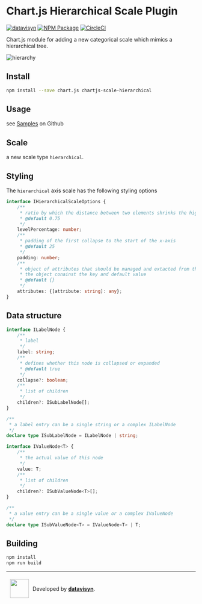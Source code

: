 # Chart.js Hierarchical Scale Plugin
[![datavisyn][datavisyn-image]][datavisyn-url] [![NPM Package][npm-image]][npm-url] [![CircleCI][circleci-image]][circleci-url]

Chart.js module for adding a new categorical scale which mimics a hierarchical tree.

![hierarchy](https://user-images.githubusercontent.com/4129778/41499042-81438f26-717a-11e8-8458-e50b08db5f32.gif)

## Install
```bash
npm install --save chart.js chartjs-scale-hierarchical
```

## Usage
see [Samples](https://github.com/datavisyn/chartjs-scale-hierarchical/tree/master/samples) on Github

## Scale

a new scale type `hierarchical`.

## Styling

The `hierarchical` axis scale has the following styling options

```typescript
interface IHierarchicalScaleOptions {
	/**
	 * ratio by which the distance between two elements shrinks the higher the level of the tree is. i.e. two two level bars have a distance of 1. two nested one just 0.75
	 * @default 0.75
	 */
	levelPercentage: number;
	/**
	 * padding of the first collapse to the start of the x-axis
	 * @default 25
	 */
	padding: number;
	/**
	 * object of attributes that should be managed and extacted from the tree datastrutures such as `backgroundColor` for coloring individual bars
	 * the object conainst the key and default value
	 * @default {}
	 */
	attributes: {[attribute: string]: any};
}
```

## Data structure


```typescript
interface ILabelNode {
	/**
	 * label
	 */
	label: string;
	/**
	 * defines whether this node is collapsed or expanded
	 * @default true
	 */
	collapse?: boolean;
	/**
	 * list of children
	 */
	children?: ISubLabelNode[];
}

/**
 * a label entry can be a single string or a complex ILabelNode
 */
declare type ISubLabelNode = ILabelNode | string;

interface IValueNode<T> {
	/**
	 * the actual value of this node
	 */
	value: T;
	/**
	 * list of children
	 */
	children?: ISubValueNode<T>[];
}

/**
 * a value entry can be a single value or a complex IValueNode
 */
declare type ISubValueNode<T> = IValueNode<T> | T;
```


## Building

```sh
npm install
npm run build
```


***

<div style="display:flex;align-items:center">
  <a href="http://datavisyn.io"><img src="https://user-images.githubusercontent.com/1711080/37700685-bcbb18c6-2cec-11e8-9b6f-f49c9ef6c167.png" align="left" width="50px" hspace="10" vspace="6"></a>
  Developed by&nbsp;<strong><a href="http://datavisyn.io">datavisyn</a></strong>.
</div>

[datavisyn-image]: https://img.shields.io/badge/datavisyn-io-black.svg
[datavisyn-url]: http://datavisyn.io
[npm-image]: https://badge.fury.io/js/chartjs-scale-hierarchical.svg
[npm-url]: https://npmjs.org/package/chartjs-scale-hierarchical
[circleci-image]: https://circleci.com/gh/datavisyn/chartjs-scale-hierarchical.svg?style=shield
[circleci-url]: https://circleci.com/gh/datavisyn/chartjs-scale-hierarchical

